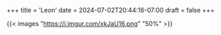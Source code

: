 +++
title = 'Leon'
date = 2024-07-02T20:44:16-07:00
draft = false 
+++

{{< images "https://i.imgur.com/xkJaU16.png" "50%" >}}